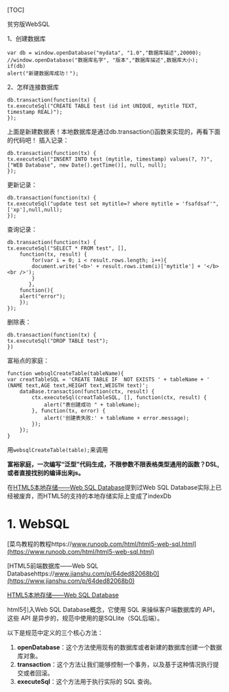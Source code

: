 [TOC]

贫穷版WebSQL

1、创建数据库
```
var db = window.openDatabase("mydata", "1.0","数据库描述",20000);
//window.openDatabase("数据库名字", "版本","数据库描述",数据库大小);
if(db)
alert("新建数据库成功！");
```
2、怎样连接数据库
```
db.transaction(function(tx) {
tx.executeSql("CREATE TABLE test (id int UNIQUE, mytitle TEXT, timestamp REAL)");
});
```
上面是新建数据表！本地数据库是通过db.transaction()函数来实现的，再看下面的代码吧！
插入记录：
```
db.transaction(function(tx) {
tx.executeSql("INSERT INTO test (mytitle, timestamp) values(?, ?)", ["WEB Database", new Date().getTime()], null, null);
});
```
更新记录：
```
db.transaction(function(tx) {
tx.executeSql("update test set mytitle=? where mytitle = 'fsafdsaf'",['xp'],null,null);
});
```
查询记录：
```
db.transaction(function(tx) {
tx.executeSql("SELECT * FROM test", [],
    function(tx, result) {
        for(var i = 0; i < result.rows.length; i++){
        document.write('<b>' + result.rows.item(i)['mytitle'] + '</b><br />');
        }
       }, 
    function(){
    alert("error");
    });
});
```
删除表：
```
db.transaction(function(tx) {
tx.executeSql("DROP TABLE test");
})

```



富裕点的家庭：

```
function websqlCreateTable(tableName){
var creatTableSQL = 'CREATE TABLE IF  NOT EXISTS ' + tableName + ' (NAME text,AGE text,HEIGHT text,WEIGTH text)';
    dataBase.transaction(function(ctx, result) {
        ctx.executeSql(creatTableSQL, [], function(ctx, result) {
            alert("表创建成功 " + tableName);
        }, function(tx, error) {
            alert('创建表失败:' + tableName + error.message);
        });
    });
}
```

用```websqlCreateTable(table);```来调用


**富裕家庭，一次编写“泛型”代码生成，不限参数不限表格类型通用的函数？DSL,或者直接找别的编译出来js。**







在[HTML5本地存储——Web SQL Database](http://www.cnblogs.com/dolphinX/p/3405335.html)提到过Web SQL Database实际上已经被废弃，而HTML5的支持的本地存储实际上变成了indexDb



# 1. WebSQL
[菜鸟教程的教程https://www.runoob.com/html/html5-web-sql.html](https://www.runoob.com/html/html5-web-sql.html)

[HTML5前端数据库——Web SQL Databasehttps://www.jianshu.com/p/64ded82068b0](https://www.jianshu.com/p/64ded82068b0)



 [HTML5本地存储——Web SQL Database](https://www.cnblogs.com/dolphinX/p/3405335.html)

html5引入Web SQL Database概念，它使用 SQL 来操纵客户端数据库的 API，这些 API 是异步的，规范中使用的是SQLlite（SQL后端）。

以下是规范中定义的三个核心方法：

1.  **openDatabase**：这个方法使用现有的数据库或者新建的数据库创建一个数据库对象。
2.  **transaction**：这个方法让我们能够控制一个事务，以及基于这种情况执行提交或者回滚。
3.  **executeSql**：这个方法用于执行实际的 SQL 查询。



































































































































































































